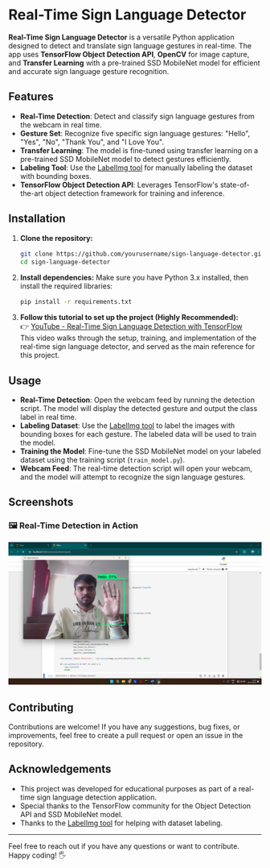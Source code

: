 # Real-Time Sign Language Detector

**Real-Time Sign Language Detector** is a versatile Python application designed to detect and translate sign language gestures in real-time. The app uses **TensorFlow Object Detection API**, **OpenCV** for image capture, and **Transfer Learning** with a pre-trained SSD MobileNet model for efficient and accurate sign language gesture recognition.

## Features

- **Real-Time Detection**: Detect and classify sign language gestures from the webcam in real time.
- **Gesture Set**: Recognize five specific sign language gestures: "Hello", "Yes", "No", "Thank You", and "I Love You".
- **Transfer Learning**: The model is fine-tuned using transfer learning on a pre-trained SSD MobileNet model to detect gestures efficiently.
- **Labeling Tool**: Use the [LabelImg tool](https://github.com/tzutalin/labelImg) for manually labeling the dataset with bounding boxes.
- **TensorFlow Object Detection API**: Leverages TensorFlow's state-of-the-art object detection framework for training and inference.

## Installation

1. **Clone the repository:**
    ```bash
    git clone https://github.com/yourusername/sign-language-detector.git
    cd sign-language-detector
    ```

2. **Install dependencies:**
    Make sure you have Python 3.x installed, then install the required libraries:
    ```bash
    pip install -r requirements.txt
    ```

3. **Follow this tutorial to set up the project (Highly Recommended):**  
    👉 [YouTube - Real-Time Sign Language Detection with TensorFlow](https://youtu.be/pDXdlXlaCco?si=d7hXWSyMkA9gFauN)  
    This video walks through the setup, training, and implementation of the real-time sign language detector, and served as the main reference for this project.

## Usage

- **Real-Time Detection**: Open the webcam feed by running the detection script. The model will display the detected gesture and output the class label in real time.
- **Labeling Dataset**: Use the [LabelImg tool](https://github.com/tzutalin/labelImg) to label the images with bounding boxes for each gesture. The labeled data will be used to train the model.
- **Training the Model**: Fine-tune the SSD MobileNet model on your labeled dataset using the training script (`train_model.py`).
- **Webcam Feed**: The real-time detection script will open your webcam, and the model will attempt to recognize the sign language gestures.

## Screenshots

### 🖼️ Real-Time Detection in Action
<p align="center">
  <img src="images/screenshot1.png" width="600" alt="Real-time detection showing predicted gesture">
</p>


## Contributing

Contributions are welcome! If you have any suggestions, bug fixes, or improvements, feel free to create a pull request or open an issue in the repository.

## Acknowledgements

- This project was developed for educational purposes as part of a real-time sign language detection application.
- Special thanks to the TensorFlow community for the Object Detection API and SSD MobileNet model.
- Thanks to the [LabelImg tool](https://github.com/tzutalin/labelImg) for helping with dataset labeling.

---

Feel free to reach out if you have any questions or want to contribute. Happy coding! 🖐️
